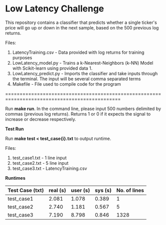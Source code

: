 # Low Latency Challenge

This repository contains a classifier that predicts whether a single ticker's price will go up or down in the next sample, based on the 500 previous log returns.

Files:
1. LatencyTraining.csv - Data provided with log returns for training purposes
2. LowLatency_model.py - Trains a k-Nearest-Neighbors (k-NN) Model with Scikit-learn using provided data 1.
3. LowLatency_predict.py - Imports the classifier and take inputs through the terminal. The input will be several comma separated terms
4. Makefile - File used to compile code for the program

==============================================================================================

Run **make run**. In the command line, please input 500 numbers delimited by commas (previous log returns).
Returns 1 or 0 if it expects the signal to increase or decrease respectively.

**Test Run**

Run **make test < test_case{i}.txt** to output runtime.

Files:
1. test_case1.txt - 1 line input
2. test_case2.txt - 5 line input
3. test_case3.txt - LatencyTraining.csv

**Runtimes**

|  Test Case (txt) | real (s) | user (s) | sys (s) | No. of lines |
| ---------------- | -------- | -------- | ------- | ------------ |
|    test_case1    |  2.081   |  1.078   |  0.389  |      1       |
|    test_case2    |  2.740   |  1.181   |  0.567  |      5       |
|    test_case3    |  7.190   |  8.798   |  0.846  |     1328     |
